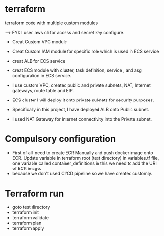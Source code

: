 # terraform
terraform code with multiple custom modules.

-->  FYI: I used aws cli for access and secret key configure.

- Creat Custom VPC module
- Creat Custom IAM module for specific role which is used in ECS service
- creat ALB for ECS service
- creat ECS module with cluster, task definition, service , and asg configuration in ECS service.

- I use custom VPC, created public and private subnets, NAT, Internet gateways, route table and EIP. 
- ECS cluster I will deploy it onto private subnets for security purposes. 
- Specifically in this project, I have deployed ALB onto Public subnet.
- I used NAT Gateway for internet connectivity into the Private subnet.

# Compulsory configuration
- First of all, need to create ECR Manually and push docker image onto ECR. Update variable in terraform root (test directory) in variables.tf file, one variable called container_definitions in this we need to add the URI of ECR image.
- because we don't used CI/CD pipeline so we have created customly.

# Terraform run

- goto test directory
- terraform init
- terraform validate
- terraform plan
- terraform apply
